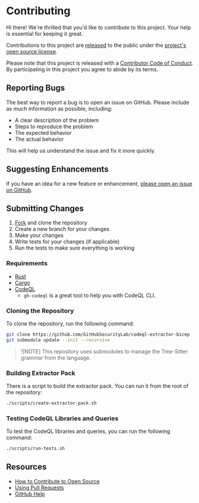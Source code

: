 # Contributing

Hi there! We're thrilled that you'd like to contribute to this project. Your help is essential for keeping it great.

Contributions to this project are [released](https://help.github.com/articles/github-terms-of-service/#6-contributions-under-repository-license) to the public under the [project's open source license][license].

Please note that this project is released with a [Contributor Code of Conduct][code-of-conduct]. By participating in this project you agree to abide by its terms.

## Reporting Bugs

The best way to report a bug is to open an issue on GitHub. Please include as much information as possible, including:

- A clear description of the problem
- Steps to reproduce the problem
- The expected behavior
- The actual behavior

This will help us understand the issue and fix it more quickly.

## Suggesting Enhancements

If you have an idea for a new feature or enhancement, [please open an issue on GitHub][issues].

## Submitting Changes

1. [Fork][fork] and clone the repository
2. Create a new branch for your changes
3. Make your changes
4. Write tests for your changes (if applicable)
5. Run the tests to make sure everything is working

### Requirements

- [Rust](https://www.rust-lang.org/tools/install)
- [Cargo](https://doc.rust-lang.org/cargo/getting-started/installation.html)
- [CodeQL](https://codeql.github.com/docs/codeql-cli/getting-started/)
  - `gh-codeql` is a great tool to help you with CodeQL CLI.

### Cloning the Repository

To clone the repository, run the following command:

```bash
git clone https://github.com/GitHubSecurityLab/codeql-extractor-bicep
git submodule update --init --recursive
```

> ![NOTE]
> This repository uses submodules to manage the Tree-Sitter grammar from the language.

### Building Extractor Pack

There is a script to build the extractor pack. You can run it from the root of the repository:

```bash
./scripts/create-extractor-pack.sh
```

### Testing CodeQL Libraries and Queries

To test the CodeQL libraries and queries, you can run the following command:

```bash
./scripts/run-tests.sh
```

## Resources

- [How to Contribute to Open Source](https://opensource.guide/how-to-contribute/)
- [Using Pull Requests](https://help.github.com/articles/about-pull-requests/)
- [GitHub Help](https://help.github.com)

[issues]: https://github.com/GitHubSecurityLab/codeql-extractor-bicep/issues
[fork]: https://github.com/GitHubSecurityLab/codeql-extractor-bicep/fork
[pr]: https://github.com/GitHubSecurityLab/codeql-extractor-bicep/compare
[license]: https://github.com/GitHubSecurityLab/codeql-extractor-bicep/tree/main/LICENSE
[code-of-conduct]: https://github.com/GitHubSecurityLab/codeql-extractor-bicep/tree/main?tab=coc-ov-file
